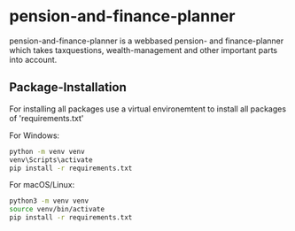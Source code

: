 # pension-and-finance-planner

pension-and-finance-planner is a webbased pension- and finance-planner which takes taxquestions, wealth-management and other important parts into account.

## Package-Installation
For installing all packages use a virtual environemtent to install all packages of 'requirements.txt'

For Windows:
```bash
python -m venv venv
venv\Scripts\activate
pip install -r requirements.txt
```

For macOS/Linux:
```bash
python3 -m venv venv
source venv/bin/activate
pip install -r requirements.txt
```
